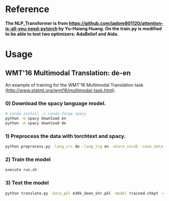 # Reference

**The NLP_Transformer is from https://github.com/jadore801120/attention-is-all-you-need-pytorch by Yu-Hsiang Huang. On the train.py is modified to be able to test two optimizers: AdaBelief and Aida.**



# Usage

## WMT'16 Multimodal Translation: de-en

An example of training for the WMT'16 Multimodal Translation task (http://www.statmt.org/wmt16/multimodal-task.html).

### 0) Download the spacy language model.
```bash
# conda install -c conda-forge spacy 
python -m spacy download en
python -m spacy download de
```

### 1) Preprocess the data with torchtext and spacy.
```bash
python preprocess.py -lang_src de -lang_trg en -share_vocab -save_data m30k_deen_shr.pkl
```

### 2) Train the model
```bash
execute run.sh
```

### 3) Test the model
```bash
python translate.py -data_pkl m30k_deen_shr.pkl -model trained.chkpt -output prediction.txt
```


